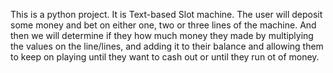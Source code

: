 This is a python project. It is Text-based Slot machine.
The user will deposit some money and bet on either one, two or three lines of the machine. 
And then we will determine if they how much money they made by multiplying the values on the line/lines, and adding it to their balance 
and allowing them to keep on playing until they want to cash out or until they run ot of money.
